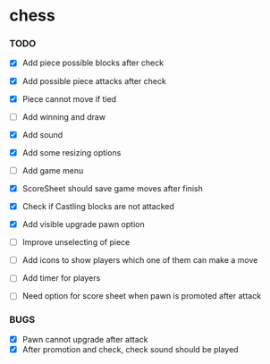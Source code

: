 # chess

### TODO
- [x] Add piece possible blocks after check 
- [x] Add possible piece attacks after check
- [x] Piece cannot move if tied
- [ ] Add winning and draw 
- [x] Add sound
- [x] Add some resizing options
- [ ] Add game menu
- [x] ScoreSheet should save game moves after finish
- [x] Check  if Castling blocks are not attacked
- [x] Add visible upgrade pawn option
- [ ] Improve unselecting of piece
- [ ] Add icons to show players which one of them can make a move
- [ ] Add timer for players
- [ ] Need option for score sheet when pawn is promoted after attack


### BUGS
- [x] Pawn cannot upgrade after attack 
- [x] After promotion and check, check sound should be played
